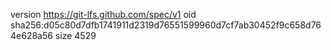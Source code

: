 version https://git-lfs.github.com/spec/v1
oid sha256:d05c80d7dfb1741911d2319d76551599960d7cf7ab30452f9c658d764e628a56
size 4529
